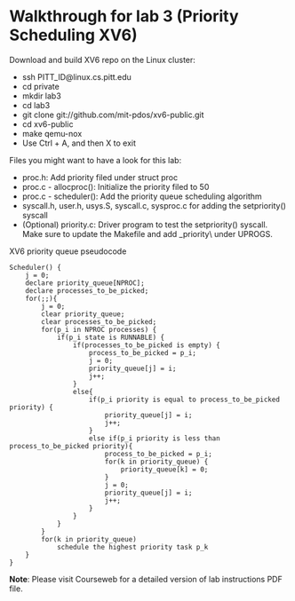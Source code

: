# Walkthrough for lab 3 (Priority Scheduling XV6)


<p>Download and build XV6 repo on the Linux cluster:</p>
<ul>
  <li>ssh PITT_ID@linux.cs.pitt.edu</li>
  <li>cd private</li>
  <li>mkdir lab3</li>
  <li>cd lab3</li>
  <li>git clone git://github.com/mit-pdos/xv6-public.git</li>
  <li>cd xv6-public</li>
  <li>make qemu-nox</li>
  <li>Use Ctrl + A, and then X to exit</li>
</ul>

<p>Files you might want to have a look for this lab:</p>
<ul>
  <li>proc.h: Add priority filed under struct proc</li>
  <li>proc.c - allocproc(): Initialize the priority filed to 50</li>
  <li>proc.c - scheduler(): Add the priority queue scheduling algorithm</li>
  <li>syscall.h, user.h, usys.S, syscall.c, sysproc.c for adding the setpriority() syscall</li>
  <li>(Optional) priority.c: Driver program to test the setpriority() syscall. Make sure to update the Makefile and add _priority\ under UPROGS.</li>
</ul>

<p>XV6 priority queue pseudocode</p>

    Scheduler() {
        j = 0;
        declare priority_queue[NPROC];
        declare processes_to_be_picked;
        for(;;){
            j = 0;
            clear priority_queue;
            clear processes_to_be_picked;
            for(p_i in NPROC processes) {
                if(p_i state is RUNNABLE) {
                    if(processes_to_be_picked is empty) {
                        process_to_be_picked = p_i;
                        j = 0;
                        priority_queue[j] = i;
                        j++;
                    } 
                    else{
                        if(p_i priority is equal to process_to_be_picked priority) {
                            priority_queue[j] = i;
                            j++;
                        }
                        else if(p_i priority is less than process_to_be_picked priority){
                            process_to_be_picked = p_i;
                            for(k in priority_queue) {
                                priority_queue[k] = 0;
                            }
                            j = 0;
                            priority_queue[j] = i;
                            j++;
                        }
                    }
                }
            }
            for(k in priority_queue)
                schedule the highest priority task p_k
        }
    }
    
<p><b>Note</b>: Please visit Courseweb for a detailed version of lab instructions PDF file.</p>    
